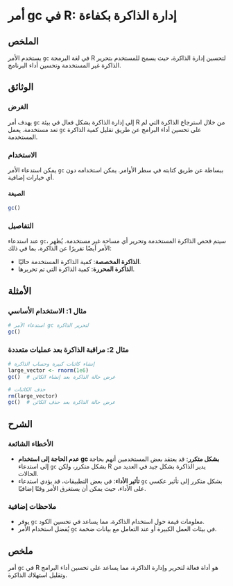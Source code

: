 <!--
Meta Description: # أمر gc في R: إدارة الذاكرة بكفاءة ## الملخص يستخدم الأمر `gc` في لغة البرمجة R لتحسين إدارة الذاكرة، حيث يسمح للمستخدم بتحرير الذاكرة غير المستخدمة ...
Meta Keywords: الذاكرة, الأمر, بشكل, استدعاء, المستخدمة
-->

# أمر gc في R: إدارة الذاكرة بكفاءة

## الملخص
يستخدم الأمر `gc` في لغة البرمجة R لتحسين إدارة الذاكرة، حيث يسمح للمستخدم بتحرير الذاكرة غير المستخدمة وتحسين أداء البرنامج.

## الوثائق
### الغرض
يهدف أمر `gc` إلى إدارة الذاكرة بشكل فعال في بيئة R من خلال استرجاع الذاكرة التي لم تعد مستخدمة. يعمل `gc` على تحسين أداء البرامج عن طريق تقليل كمية الذاكرة المستخدمة.

### الاستخدام
يمكن استدعاء الأمر `gc` ببساطة عن طريق كتابته في سطر الأوامر. يمكن استخدامه دون أي خيارات إضافية.

#### الصيغة
```R
gc()
```

### التفاصيل
عند استدعاء `gc`، سيتم فحص الذاكرة المستخدمة وتحرير أي مساحة غير مستخدمة. يُظهر الأمر أيضًا تقريرًا عن الذاكرة، بما في ذلك:

- **الذاكرة المخصصة**: كمية الذاكرة المستخدمة حاليًا.
- **الذاكرة المحررة**: كمية الذاكرة التي تم تحريرها.

## الأمثلة
### مثال 1: الاستخدام الأساسي
```R
# استدعاء الأمر gc لتحرير الذاكرة
gc()
```

### مثال 2: مراقبة الذاكرة بعد عمليات متعددة
```R
# إنشاء كائنات كبيرة وحساب الذاكرة
large_vector <- rnorm(1e6)
gc()  # عرض حالة الذاكرة بعد إنشاء الكائن

# حذف الكائنات
rm(large_vector)
gc()  # عرض حالة الذاكرة بعد حذف الكائن
```

## الشرح
### الأخطاء الشائعة
- **عدم الحاجة إلى استخدام gc بشكل متكرر**: قد يعتقد بعض المستخدمين أنهم بحاجة إلى استدعاء `gc` بشكل متكرر، ولكن R يدير الذاكرة بشكل جيد في العديد من الحالات.
- **تأثير الأداء**: في بعض التطبيقات، قد يؤدي استدعاء `gc` بشكل متكرر إلى تأثير عكسي على الأداء، حيث يمكن أن يستغرق الأمر وقتًا إضافيًا.

### ملاحظات إضافية
- يوفر `gc` معلومات قيمة حول استخدام الذاكرة، مما يساعد في تحسين الكود.
- يُفضل استخدام الأمر `gc` في بيئات العمل الكبيرة أو عند التعامل مع بيانات ضخمة.

## ملخص
أمر `gc` في R هو أداة فعالة لتحرير وإدارة الذاكرة، مما يساعد على تحسين أداء البرامج وتقليل استهلاك الذاكرة.